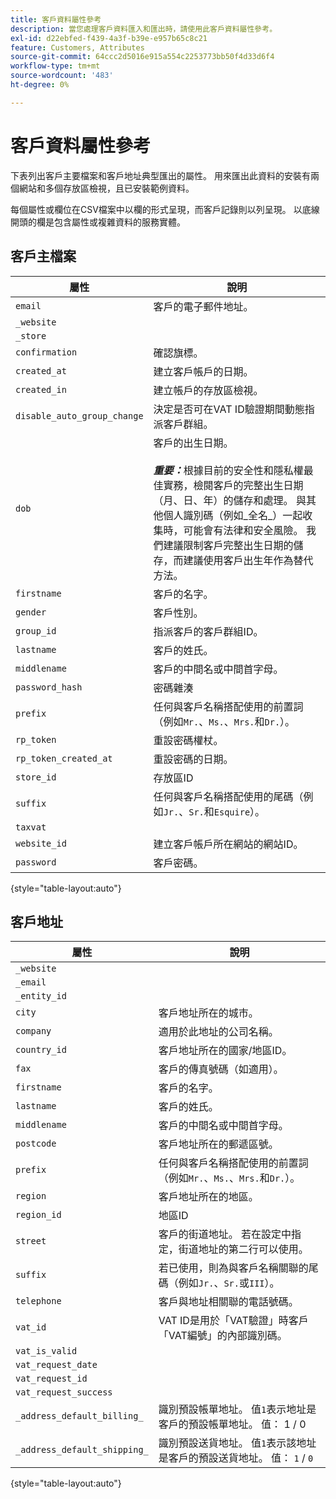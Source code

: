 ```yaml
---
title: 客戶資料屬性參考
description: 當您處理客戶資料匯入和匯出時，請使用此客戶資料屬性參考。
exl-id: d22ebfed-f439-4a3f-b39e-e957b65c8c21
feature: Customers, Attributes
source-git-commit: 64ccc2d5016e915a554c2253773bb50f4d33d6f4
workflow-type: tm+mt
source-wordcount: '483'
ht-degree: 0%

---
```


# 客戶資料屬性參考

下表列出客戶主要檔案和客戶地址典型匯出的屬性。 用來匯出此資料的安裝有兩個網站和多個存放區檢視，且已安裝範例資料。

每個屬性或欄位在CSV檔案中以欄的形式呈現，而客戶記錄則以列呈現。 以底線開頭的欄是包含屬性或複雜資料的服務實體。

## 客戶主檔案

| 屬性 | 說明 |
|--- |--- |
| `email` | 客戶的電子郵件地址。 |
| `_website` |  |
| `_store` |  |
| `confirmation` | 確認旗標。 |
| `created_at` | 建立客戶帳戶的日期。 |
| `created_in` | 建立帳戶的存放區檢視。 |
| `disable_auto_group_change` | 決定是否可在VAT ID驗證期間動態指派客戶群組。 |
| `dob` | 客戶的出生日期。 <br><br>**_重要：_**&#x200B;根據目前的安全性和隱私權最佳實務，檢閱客戶的完整出生日期（月、日、年）的儲存和處理。 與其他個人識別碼（例如_全名&#x200B;_）一起收集時，可能會有法律和安全風險。 我們建議限制客戶完整出生日期的儲存，而建議使用客戶出生年作為替代方法。 |
| `firstname` | 客戶的名字。 |
| `gender` | 客戶性別。 |
| `group_id` | 指派客戶的客戶群組ID。 |
| `lastname` | 客戶的姓氏。 |
| `middlename` | 客戶的中間名或中間首字母。 |
| `password_hash` | 密碼雜湊 |
| `prefix` | 任何與客戶名稱搭配使用的前置詞（例如`Mr.`、`Ms.`、`Mrs.`和`Dr.`）。 |
| `rp_token` | 重設密碼權杖。 |
| `rp_token_created_at` | 重設密碼的日期。 |
| `store_id` | 存放區ID |
| `suffix` | 任何與客戶名稱搭配使用的尾碼（例如`Jr.`、`Sr.`和`Esquire`）。 |
| `taxvat` |  |
| `website_id` | 建立客戶帳戶所在網站的網站ID。 |
| `password` | 客戶密碼。 |

{style="table-layout:auto"}

## 客戶地址

| 屬性 | 說明 |
|--- |--- |
| `_website` |  |
| `_email` |  |
| `_entity_id` |  |
| `city` | 客戶地址所在的城市。 |
| `company` | 適用於此地址的公司名稱。 |
| `country_id` | 客戶地址所在的國家/地區ID。 |
| `fax` | 客戶的傳真號碼（如適用）。 |
| `firstname` | 客戶的名字。 |
| `lastname` | 客戶的姓氏。 |
| `middlename` | 客戶的中間名或中間首字母。 |
| `postcode` | 客戶地址所在的郵遞區號。 |
| `prefix` | 任何與客戶名稱搭配使用的前置詞（例如`Mr.`、`Ms.`、`Mrs.`和`Dr.`）。 |
| `region` | 客戶地址所在的地區。 |
| `region_id` | 地區ID |
| `street` | 客戶的街道地址。 若在設定中指定，街道地址的第二行可以使用。 |
| `suffix` | 若已使用，則為與客戶名稱關聯的尾碼（例如`Jr.`、`Sr.`或`III`）。 |
| `telephone` | 客戶與地址相關聯的電話號碼。 |
| `vat_id` | VAT ID是用於「VAT驗證」時客戶「VAT編號」的內部識別碼。 |
| `vat_is_valid` |  |
| `vat_request_date` |  |
| `vat_request_id` |  |
| `vat_request_success` |  |
| `_address_default_billing_` | 識別預設帳單地址。 值`1`表示地址是客戶的預設帳單地址。 值： 1 / 0 |
| `_address_default_shipping_` | 識別預設送貨地址。 值`1`表示該地址是客戶的預設送貨地址。 值： `1` / `0` |

{style="table-layout:auto"}
